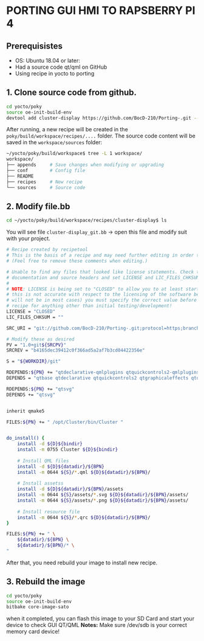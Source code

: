 # **PORTING GUI HMI TO RAPSBERRY PI 4**

## Prerequisistes 
- OS: Ubuntu 18.04 or later:
- Had a source code qt/qml on GitHub
- Using recipe in yocto to porting

## 1. Clone source code from github.

```bash
cd yocto/poky
source oe-init-build-env
devtool add cluster-display https://github.com/BocD-210/Porting-.git --srcbranch main
```

After running, a new recipe will be created in the `poky/build/workspace/recipes/....` folder. The source code content will be saved in the `workspace/sources` folder:
```bash
~/yocto/poky/build/workspace$ tree -L 1 workspace/
workspace/
├── appends     # Save changes when modifying or upgrading
├── conf        # Config file
├── README
├── recipes     # New recipe
└── sources     # Source code

```

## 2. Modify file.bb

```bash
cd ~/yocto/poky/build/workspace/recipes/cluster-display$ ls
```
You will see file `cluster-display_git.bb` -> open this file and modify suit with your project.

```bash
# Recipe created by recipetool
# This is the basis of a recipe and may need further editing in order to be fully functional.
# (Feel free to remove these comments when editing.)

# Unable to find any files that looked like license statements. Check the accompanying
# documentation and source headers and set LICENSE and LIC_FILES_CHKSUM accordingly.
#
# NOTE: LICENSE is being set to "CLOSED" to allow you to at least start building - if
# this is not accurate with respect to the licensing of the software being built (it
# will not be in most cases) you must specify the correct value before using this
# recipe for anything other than initial testing/development!
LICENSE = "CLOSED"
LIC_FILES_CHKSUM = ""

SRC_URI = "git://github.com/BocD-210/Porting-.git;protocol=https;branch=main"

# Modify these as desired
PV = "1.0+git${SRCPV}"
SRCREV = "b4165dec39412c0f366ad5a2af7b3cd04422356e"

S = "${WORKDIR}/git"

RDEPENDS:${PN} += "qtdeclarative-qmlplugins qtquickcontrols2-qmlplugins qtgraphicaleffects-qmlplugins"
DEPENDS = "qtbase qtdeclarative qtquickcontrols2 qtgraphicaleffects qtquickcontrols"

RDEPENDS:${PN} += "qtsvg"
DEPENDS += "qtsvg"


inherit qmake5

FILES:${PN} += " /opt/Cluster/bin/Cluster "


do_install() {
    install -d ${D}${bindir}
    install -m 0755 Cluster ${D}${bindir}
    
    # Install QML files
    install -d ${D}${datadir}/${BPN}
    install -m 0644 ${S}/*.qml ${D}${datadir}/${BPN}/
    
    # Install assetss
    install -d ${D}${datadir}/${BPN}/assets
    install -m 0644 ${S}/assets/*.svg ${D}${datadir}/${BPN}/assets/
	install -m 0644 ${S}/assets/*.png ${D}${datadir}/${BPN}/assets/
    
    # Install resource file
    install -m 0644 ${S}/*.qrc ${D}${datadir}/${BPN}/
}

FILES:${PN} += " \
    ${datadir}/${BPN} \
    ${datadir}/${BPN}/* \
"
```
After that, you need rebuild your image to install new recipe.
## 3. Rebuild the image

```bash
cd yocto/poky
source oe-init-build-env
bitbake core-image-sato
```
when it completed, you can flash this image to your SD Card and start your device to check GUI QT/QML
**Notes:** Make sure /dev/sdb is your correct memory card device!
